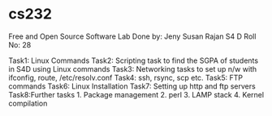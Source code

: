 # cs232
Free and Open Source Software Lab 
Done by:
        Jeny Susan Rajan
        S4 D
        Roll No: 28

Task1: Linux Commands
Task2: Scripting task to find the SGPA of students in S4D using Linux commands 
Task3: Networking tasks to set up n/w with ifconfig, route, /etc/resolv.conf 
Task4: ssh, rsync, scp etc.
Task5: FTP commands
Task6: Linux Installation
Task7: Setting up http and ftp servers
Task8:Further tasks
        1. Package management
        2. perl
        3. LAMP stack
        4. Kernel compilation
